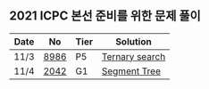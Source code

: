## 2021 ICPC 본선 준비를 위한 문제 풀이 
|Date|No|Tier|Solution|
|------|------|----|------------|
|11/3|[8986](https://www.acmicpc.net/problem/8986)|P5|[Ternary search](https://github.com/hexagonal-water/ps_haewon/tree/main/8986)|
|11/4|[2042](https://www.acmicpc.net/problem/2042)|G1|[Segment Tree](https://github.com/hexagonal-water/ps_haewon/tree/main/2042)|
